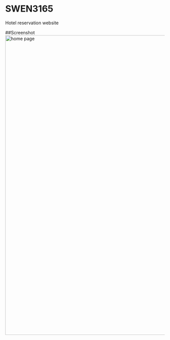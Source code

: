 # SWEN3165
Hotel reservation website


##Screenshot
<img width="949" alt="home page" src="https://user-images.githubusercontent.com/30068012/64073796-48b50a00-cc68-11e9-830f-d9e7c887d243.png">
